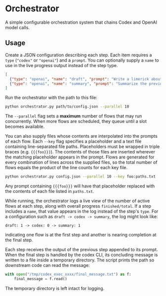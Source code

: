 # Orchestrator

A simple configurable orchestration system that chains Codex and OpenAI model calls.

## Usage

Create a JSON configuration describing each step. Each item requires a `type`
(`"codex"` or `"openai"`) and a `prompt`. You can optionally supply a
`name` to use in the live progress output instead of the step type.

```json
[
  {"type": "openai", "name": "draft", "prompt": "Write a limerick about orchestration."},
  {"type": "openai", "name": "summary", "prompt": "Summarize the previous output."}
]
```

Run the orchestrator with the path to this file:

```bash
python orchestrator.py path/to/config.json --parallel 10
```

The `--parallel` flag sets a **maximum** number of flows that may run
concurrently. When more flows are scheduled, they queue until a slot becomes
available.

You can also supply files whose contents are interpolated into the prompts of
each flow. Each `--key` flag specifies a placeholder and a text file containing
line-separated file paths. Placeholders must be wrapped in triple braces (e.g.
`{{{foo}}}`). The contents of those files are inserted wherever the matching
placeholder appears in the prompt. Flows are generated for every combination of
lines across the supplied files, so the total number of flows equals the
product of the line counts for each key file.

```bash
python orchestrator.py config.json --parallel 10 --key foo:paths.txt
```

Any prompt containing `{{{foo}}}` will have that placeholder replaced with the
contents of each file listed in `paths.txt`.

While running, the orchestrator logs a live view of the number of active flows at
each step, along with overall progress `finished/total`. If a step includes a
`name`, that value appears in the log instead of the step's `type`. For a
configuration such as `draft -> codex -> summary`, the log might look like:

```
draft: 1 -> codex: 0 -> summary: 1
```

indicating one flow is at the first step and another is nearing completion at
the final step.

Each step receives the output of the previous step appended to its prompt. When
the final step is handled by the codex CLI, its concluding message is written to
a file inside a temporary directory. The script prints the path so downstream
code can read the message:

```python
with open("/tmp/codex_exec_xxxx/final_message.txt") as f:
    final_message = f.read()
```

The temporary directory is left intact for logging.

